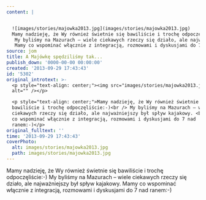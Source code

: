 ```yaml
---
content: |


  ![images/stories/majowka2013.jpg](images/stories/majowka2013.jpg)
  Mamy nadzieję, że Wy również świetnie się bawiliście i trochę odpoczęliście:-)
   My byliśmy na Mazurach – wiele ciekawych rzeczy się działo, ale najważniejszy był spływ kajakowy. 
   Mamy co wspominać włącznie z integracją, rozmowami i dyskusjami do 7 nad ranem:-)
source: jom
title: A Majówkę spędziliśmy tak...
publish_down: '0000-00-00 00:00:00'
created: '2013-09-29 17:43:43'
id: '5302'
original_introtext: >-
  <p style="text-align: center;"><img src="images/stories/majowka2013.jpg"
  alt="" /></p>

  <p style="text-align: center;">Mamy nadzieję, że Wy również świetnie się
  bawiliście i trochę odpoczęliście:-)<br /> My byliśmy na Mazurach – wiele
  ciekawych rzeczy się działo, ale najważniejszy był spływ kajakowy. <br /> Mamy
  co wspominać włącznie z integracją, rozmowami i dyskusjami do 7 nad
  ranem:-)</p>
original_fulltext: ''
time: '2013-09-29 17:43:43'
coverPhoto:
  alt: images/stories/majowka2013.jpg
  path: images/stories/majowka2013.jpg
---
```

Mamy nadzieję, że Wy również świetnie się bawiliście i trochę odpoczęliście:-)
 My byliśmy na Mazurach – wiele ciekawych rzeczy się działo, ale najważniejszy był spływ kajakowy. 
 Mamy co wspominać włącznie z integracją, rozmowami i dyskusjami do 7 nad ranem:-)


<!--{{json:{"created_date":"2013-09-29 17:43:43","publish_down":"0000-00-00 00:00:00","id":"5302"}}}-->